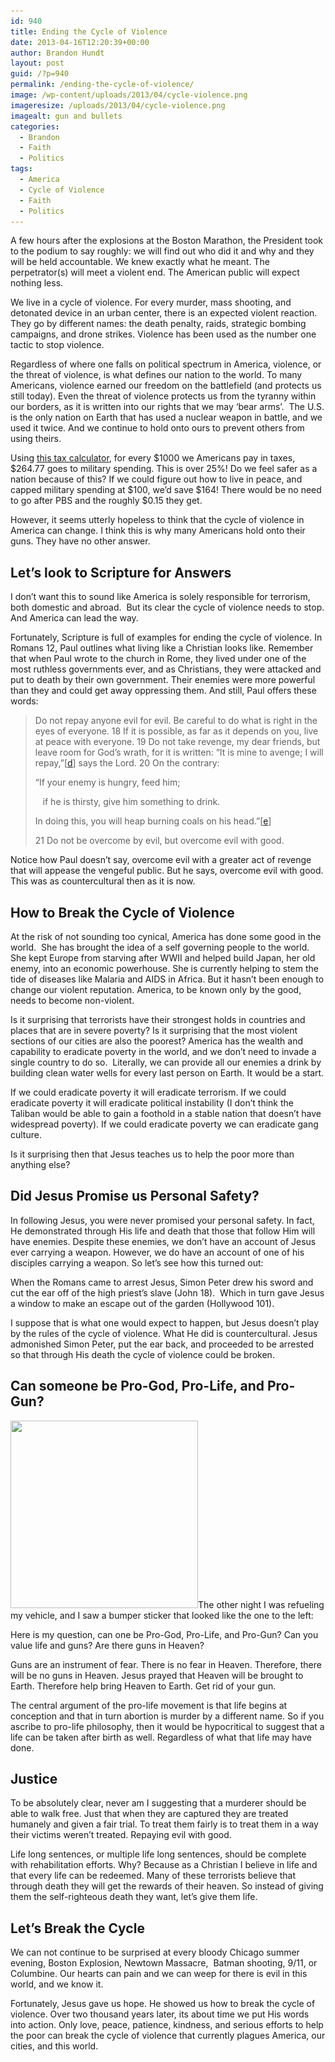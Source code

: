 ```yaml
---
id: 940
title: Ending the Cycle of Violence
date: 2013-04-16T12:20:39+00:00
author: Brandon Hundt
layout: post
guid: /?p=940
permalink: /ending-the-cycle-of-violence/
image: /wp-content/uploads/2013/04/cycle-violence.png
imageresize: /uploads/2013/04/cycle-violence.png
imagealt: gun and bullets
categories:
  - Brandon
  - Faith
  - Politics
tags:
  - America
  - Cycle of Violence
  - Faith
  - Politics
---
```

A few hours after the explosions at the Boston Marathon, the President took to the podium to say roughly: we will find out who did it and why and they will be held accountable. We knew exactly what he meant. The perpetrator(s) will meet a violent end. The American public will expect nothing less.

<!--more-->

We live in a cycle of violence. For every murder, mass shooting, and detonated device in an urban center, there is an expected violent reaction. They go by different names: the death penalty, raids, strategic bombing campaigns, and drone strikes. Violence has been used as the number one tactic to stop violence.

Regardless of where one falls on political spectrum in America, violence, or the threat of violence, is what defines our nation to the world. To many Americans, violence earned our freedom on the battlefield (and protects us still today). Even the threat of violence protects us from the tyranny within our borders, as it is written into our rights that we may ‘bear arms’.  The U.S. is the only nation on Earth that has used a nuclear weapon in battle, and we used it twice. And we continue to hold onto ours to prevent others from using theirs.

Using [this tax calculator](http://nationalpriorities.org/en/interactive-data/taxday/receipt/2012/taxespaid/1000/), for every $1000 we Americans pay in taxes, $264.77 goes to military spending. This is over 25%! Do we feel safer as a nation because of this? If we could figure out how to live in peace, and capped military spending at $100, we’d save $164! There would be no need to go after PBS and the roughly $0.15 they get.

However, it seems utterly hopeless to think that the cycle of violence in America can change. I think this is why many Americans hold onto their guns. They have no other answer.

## Let’s look to Scripture for Answers

I don’t want this to sound like America is solely responsible for terrorism, both domestic and abroad.  But its clear the cycle of violence needs to stop. And America can lead the way.

Fortunately, Scripture is full of examples for ending the cycle of violence. In Romans 12, Paul outlines what living like a Christian looks like. Remember that when Paul wrote to the church in Rome, they lived under one of the most ruthless governments ever, and as Christians, they were attacked and put to death by their own government. Their enemies were more powerful than they and could get away oppressing them. And still, Paul offers these words:

> Do not repay anyone evil for evil. Be careful to do what is right in the eyes of everyone. 18 If it is possible, as far as it depends on you, live at peace with everyone. 19 Do not take revenge, my dear friends, but leave room for God’s wrath, for it is written: “It is mine to avenge; I will repay,”[[d](http://www.biblegateway.com/passage/?search=Romans+12&version=NIV#fen-NIV-28265d)] says the Lord. 20 On the contrary:
>
> “If your enemy is hungry, feed him;
>
>    if he is thirsty, give him something to drink.
>
> In doing this, you will heap burning coals on his head.”[[e](http://www.biblegateway.com/passage/?search=Romans+12&version=NIV#fen-NIV-28266e)]
>
> 21 Do not be overcome by evil, but overcome evil with good.

Notice how Paul doesn’t say, overcome evil with a greater act of revenge that will appease the vengeful public. But he says, overcome evil with good. This was as countercultural then as it is now.

## How to Break the Cycle of Violence

At the risk of not sounding too cynical, America has done some good in the world.  She has brought the idea of a self governing people to the world. She kept Europe from starving after WWII and helped build Japan, her old enemy, into an economic powerhouse. She is currently helping to stem the tide of diseases like Malaria and AIDS in Africa. But it hasn’t been enough to change our violent reputation. America, to be known only by the good, needs to become non-violent.

Is it surprising that terrorists have their strongest holds in countries and places that are in severe poverty? Is it surprising that the most violent sections of our cities are also the poorest? America has the wealth and capability to eradicate poverty in the world, and we don’t need to invade a single country to do so.  Literally, we can provide all our enemies a drink by building clean water wells for every last person on Earth. It would be a start.

If we could eradicate poverty it will eradicate terrorism. If we could eradicate poverty it will eradicate political instability (I don’t think the Taliban would be able to gain a foothold in a stable nation that doesn’t have widespread poverty). If we could eradicate poverty we can eradicate gang culture.

Is it surprising then that Jesus teaches us to help the poor more than anything else?

## Did Jesus Promise us Personal Safety?

In following Jesus, you were never promised your personal safety. In fact, He demonstrated through His life and death that those that follow Him will have enemies. Despite these enemies, we don’t have an account of Jesus ever carrying a weapon. However, we do have an account of one of his disciples carrying a weapon. So let’s see how this turned out:

When the Romans came to arrest Jesus, Simon Peter drew his sword and cut the ear off of the high priest’s slave (John 18).  Which in turn gave Jesus a window to make an escape out of the garden (Hollywood 101).

I suppose that is what one would expect to happen, but Jesus doesn’t play by the rules of the cycle of violence. What He did is countercultural. Jesus admonished Simon Peter, put the ear back, and proceeded to be arrested so that through His death the cycle of violence could be broken.

## Can someone be Pro-God, Pro-Life, and Pro-Gun?

[<img class="alignnone size-full wp-image-942" title="413F8iclHGL._SL500_AA300_" src="/wp-content/uploads/2013/04/413F8iclHGL._SL500_AA300_.jpg" alt="" width="300" height="300" srcset="/wp-content/uploads/2013/04/413F8iclHGL._SL500_AA300_.jpg 300w, /wp-content/uploads/2013/04/413F8iclHGL._SL500_AA300_-150x150.jpg 150w" sizes="(max-width: 300px) 100vw, 300px" />](http://www.amazon.com/Guns-Life-Obama-Bumper-Sticker/dp/B007DKQGQC)The other night I was refueling my vehicle, and I saw a bumper sticker that looked like the one to the left:

Here is my question, can one be Pro-God, Pro-Life, and Pro-Gun? Can you value life and guns? Are there guns in Heaven?

Guns are an instrument of fear. There is no fear in Heaven. Therefore, there will be no guns in Heaven. Jesus prayed that Heaven will be brought to Earth. Therefore help bring Heaven to Earth. Get rid of your gun.

The central argument of the pro-life movement is that life begins at conception and that in turn abortion is murder by a different name. So if you ascribe to pro-life philosophy, then it would be hypocritical to suggest that a life can be taken after birth as well. Regardless of what that life may have done.

## Justice

To be absolutely clear, never am I suggesting that a murderer should be able to walk free. Just that when they are captured they are treated humanely and given a fair trial. To treat them fairly is to treat them in a way their victims weren’t treated. Repaying evil with good.

Life long sentences, or multiple life long sentences, should be complete with rehabilitation efforts. Why? Because as a Christian I believe in life and that every life can be redeemed. Many of these terrorists believe that through death they will get the rewards of their heaven. So instead of giving them the self-righteous death they want, let’s give them life.

## Let’s Break the Cycle

We can not continue to be surprised at every bloody Chicago summer evening, Boston Explosion, Newtown Massacre,  Batman shooting, 9/11, or Columbine. Our hearts can pain and we can weep for there is evil in this world, and we know it.

Fortunately, Jesus gave us hope. He showed us how to break the cycle of violence. Over two thousand years later, its about time we put His words into action. Only love, peace, patience, kindness, and serious efforts to help the poor can break the cycle of violence that currently plagues America, our cities, and this world.
